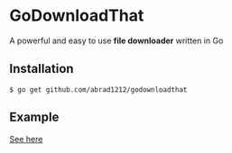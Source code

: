 # GoDownloadThat
A powerful and easy to use **file downloader** written in Go

## Installation
`$ go get github.com/abrad1212/godownloadthat`

## Example
[See here](https://github.com/abrad1212/godownloadthat/tree/master/examples)